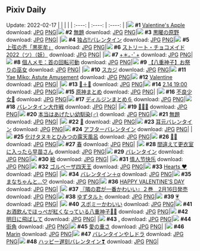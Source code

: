 ## Pixiv Daily
Update: 2022-02-17
|      |      |      |
| :----: | :----: | :----: |
|![](https://pixiv.microyu.workers.dev/c/240x480/img-master/img/2022/02/15/02/05/42/96261313_p0_master1200.jpg) **#1** [Valentine's Apple](https://www.pixiv.net/artworks/96261313) download: [JPG](https://pixiv.microyu.workers.dev/img-original/img/2022/02/15/02/05/42/96261313_p0.jpg) [PNG](https://pixiv.microyu.workers.dev/img-original/img/2022/02/15/02/05/42/96261313_p0.png)|![](https://pixiv.microyu.workers.dev/c/240x480/img-master/img/2022/02/15/17/35/33/96276618_p0_master1200.jpg) **#2** [無題](https://www.pixiv.net/artworks/96276618) download: [JPG](https://pixiv.microyu.workers.dev/img-original/img/2022/02/15/17/35/33/96276618_p0.jpg) [PNG](https://pixiv.microyu.workers.dev/img-original/img/2022/02/15/17/35/33/96276618_p0.png)|![](https://pixiv.microyu.workers.dev/c/240x480/img-master/img/2022/02/15/00/00/19/96261331_p0_master1200.jpg) **#3** [黒曜の原野](https://www.pixiv.net/artworks/96261331) download: [JPG](https://pixiv.microyu.workers.dev/img-original/img/2022/02/15/00/00/19/96261331_p0.jpg) [PNG](https://pixiv.microyu.workers.dev/img-original/img/2022/02/15/00/00/19/96261331_p0.png)|
|![](https://pixiv.microyu.workers.dev/c/240x480/img-master/img/2022/02/15/00/00/06/96261256_p0_master1200.jpg) **#4** [独占‼バレンタイン](https://www.pixiv.net/artworks/96261256) download: [JPG](https://pixiv.microyu.workers.dev/img-original/img/2022/02/15/00/00/06/96261256_p0.jpg) [PNG](https://pixiv.microyu.workers.dev/img-original/img/2022/02/15/00/00/06/96261256_p0.png)|![](https://pixiv.microyu.workers.dev/c/240x480/img-master/img/2022/02/16/00/13/41/96286824_p0_master1200.jpg) **#5** [上弦の壱「黒死牟」](https://www.pixiv.net/artworks/96286824) download: [JPG](https://pixiv.microyu.workers.dev/img-original/img/2022/02/16/00/13/41/96286824_p0.jpg) [PNG](https://pixiv.microyu.workers.dev/img-original/img/2022/02/16/00/13/41/96286824_p0.png)|![](https://pixiv.microyu.workers.dev/c/240x480/img-master/img/2022/02/16/21/56/55/96304538_p0_master1200.jpg) **#6** [ストリート・チョコメイド2022（ツ）（妖）](https://www.pixiv.net/artworks/96304538) download: [JPG](https://pixiv.microyu.workers.dev/img-original/img/2022/02/16/21/56/55/96304538_p0.jpg) [PNG](https://pixiv.microyu.workers.dev/img-original/img/2022/02/16/21/56/55/96304538_p0.png)|
|![](https://pixiv.microyu.workers.dev/c/240x480/img-master/img/2022/02/15/00/00/03/96261230_p0_master1200.jpg) **#7** [+＊｡･ﾟ+](https://www.pixiv.net/artworks/96261230) download: [JPG](https://pixiv.microyu.workers.dev/img-original/img/2022/02/15/00/00/03/96261230_p0.jpg) [PNG](https://pixiv.microyu.workers.dev/img-original/img/2022/02/15/00/00/03/96261230_p0.png)|![](https://pixiv.microyu.workers.dev/c/240x480/img-master/img/2022/02/15/09/00/01/96269773_p0_master1200.jpg) **#8** [個人メモ：首の回転可動](https://www.pixiv.net/artworks/96269773) download: [JPG](https://pixiv.microyu.workers.dev/img-original/img/2022/02/15/09/00/01/96269773_p0.jpg) [PNG](https://pixiv.microyu.workers.dev/img-original/img/2022/02/15/09/00/01/96269773_p0.png)|![](https://pixiv.microyu.workers.dev/c/240x480/img-master/img/2022/02/16/19/27/42/96300930_p0_master1200.jpg) **#9** [【八重神子】お祭りの巫女](https://www.pixiv.net/artworks/96300930) download: [JPG](https://pixiv.microyu.workers.dev/img-original/img/2022/02/16/19/27/42/96300930_p0.jpg) [PNG](https://pixiv.microyu.workers.dev/img-original/img/2022/02/16/19/27/42/96300930_p0.png)|
|![](https://pixiv.microyu.workers.dev/c/240x480/img-master/img/2022/02/15/00/00/28/96261364_p0_master1200.jpg) **#10** [スカジ](https://www.pixiv.net/artworks/96261364) download: [JPG](https://pixiv.microyu.workers.dev/img-original/img/2022/02/15/00/00/28/96261364_p0.jpg) [PNG](https://pixiv.microyu.workers.dev/img-original/img/2022/02/15/00/00/28/96261364_p0.png)|![](https://pixiv.microyu.workers.dev/c/240x480/img-master/img/2022/02/16/00/02/31/96286468_p0_master1200.jpg) **#11** [Yae Miko: Astute Amusement](https://www.pixiv.net/artworks/96286468) download: [JPG](https://pixiv.microyu.workers.dev/img-original/img/2022/02/16/00/02/31/96286468_p0.jpg) [PNG](https://pixiv.microyu.workers.dev/img-original/img/2022/02/16/00/02/31/96286468_p0.png)|![](https://pixiv.microyu.workers.dev/c/240x480/img-master/img/2022/02/15/01/06/57/96261398_p0_master1200.jpg) **#12** [Valentine](https://www.pixiv.net/artworks/96261398) download: [JPG](https://pixiv.microyu.workers.dev/img-original/img/2022/02/15/01/06/57/96261398_p0.jpg) [PNG](https://pixiv.microyu.workers.dev/img-original/img/2022/02/15/01/06/57/96261398_p0.png)|
|![](https://pixiv.microyu.workers.dev/c/240x480/img-master/img/2022/02/15/16/32/32/96275076_p0_master1200.jpg) **#13** [🍫＋💍](https://www.pixiv.net/artworks/96275076) download: [JPG](https://pixiv.microyu.workers.dev/img-original/img/2022/02/15/16/32/32/96275076_p0.jpg) [PNG](https://pixiv.microyu.workers.dev/img-original/img/2022/02/15/16/32/32/96275076_p0.png)|![](https://pixiv.microyu.workers.dev/c/240x480/img-master/img/2022/02/15/00/00/07/96261272_p0_master1200.jpg) **#14** [2.14 19:00](https://www.pixiv.net/artworks/96261272) download: [JPG](https://pixiv.microyu.workers.dev/img-original/img/2022/02/15/00/00/07/96261272_p0.jpg) [PNG](https://pixiv.microyu.workers.dev/img-original/img/2022/02/15/00/00/07/96261272_p0.png)|![](https://pixiv.microyu.workers.dev/c/240x480/img-master/img/2022/02/15/22/09/38/96283145_p0_master1200.jpg) **#15** [原神まとめ](https://www.pixiv.net/artworks/96283145) download: [JPG](https://pixiv.microyu.workers.dev/img-original/img/2022/02/15/22/09/38/96283145_p0.jpg) [PNG](https://pixiv.microyu.workers.dev/img-original/img/2022/02/15/22/09/38/96283145_p0.png)|
|![](https://pixiv.microyu.workers.dev/c/240x480/img-master/img/2022/02/16/00/07/07/96286643_p0_master1200.jpg) **#16** [不良少女🐼](https://www.pixiv.net/artworks/96286643) download: [JPG](https://pixiv.microyu.workers.dev/img-original/img/2022/02/16/00/07/07/96286643_p0.jpg) [PNG](https://pixiv.microyu.workers.dev/img-original/img/2022/02/16/00/07/07/96286643_p0.png)|![](https://pixiv.microyu.workers.dev/c/240x480/img-master/img/2022/02/15/22/15/14/96283300_p0_master1200.jpg) **#17** [ディルジンまとめ６](https://www.pixiv.net/artworks/96283300) download: [JPG](https://pixiv.microyu.workers.dev/img-original/img/2022/02/15/22/15/14/96283300_p0.jpg) [PNG](https://pixiv.microyu.workers.dev/img-original/img/2022/02/15/22/15/14/96283300_p0.png)|![](https://pixiv.microyu.workers.dev/c/240x480/img-master/img/2022/02/15/18/36/27/96277891_p0_master1200.jpg) **#18** [バレンタイン大作戦](https://www.pixiv.net/artworks/96277891) download: [JPG](https://pixiv.microyu.workers.dev/img-original/img/2022/02/15/18/36/27/96277891_p0.jpg) [PNG](https://pixiv.microyu.workers.dev/img-original/img/2022/02/15/18/36/27/96277891_p0.png)|
|![](https://pixiv.microyu.workers.dev/c/240x480/img-master/img/2022/02/15/01/24/25/96264358_p0_master1200.jpg) **#19** [🌊🍫✨](https://www.pixiv.net/artworks/96264358) download: [JPG](https://pixiv.microyu.workers.dev/img-original/img/2022/02/15/01/24/25/96264358_p0.jpg) [PNG](https://pixiv.microyu.workers.dev/img-original/img/2022/02/15/01/24/25/96264358_p0.png)|![](https://pixiv.microyu.workers.dev/c/240x480/img-master/img/2022/02/15/12/00/02/96271793_p0_master1200.jpg) **#20** [本当はあげたい幼馴染(♂)](https://www.pixiv.net/artworks/96271793) download: [JPG](https://pixiv.microyu.workers.dev/img-original/img/2022/02/15/12/00/02/96271793_p0.jpg) [PNG](https://pixiv.microyu.workers.dev/img-original/img/2022/02/15/12/00/02/96271793_p0.png)|![](https://pixiv.microyu.workers.dev/c/240x480/img-master/img/2022/02/15/13/31/38/96273113_p0_master1200.jpg) **#21** [無題](https://www.pixiv.net/artworks/96273113) download: [JPG](https://pixiv.microyu.workers.dev/img-original/img/2022/02/15/13/31/38/96273113_p0.jpg) [PNG](https://pixiv.microyu.workers.dev/img-original/img/2022/02/15/13/31/38/96273113_p0.png)|
|![](https://pixiv.microyu.workers.dev/c/240x480/img-master/img/2022/02/15/00/00/06/96261260_p0_master1200.jpg) **#22** [🍫](https://www.pixiv.net/artworks/96261260) download: [JPG](https://pixiv.microyu.workers.dev/img-original/img/2022/02/15/00/00/06/96261260_p0.jpg) [PNG](https://pixiv.microyu.workers.dev/img-original/img/2022/02/15/00/00/06/96261260_p0.png)|![](https://pixiv.microyu.workers.dev/c/240x480/img-master/img/2022/02/16/00/00/11/96286299_p0_master1200.jpg) **#23** [耳元バレンタイン](https://www.pixiv.net/artworks/96286299) download: [JPG](https://pixiv.microyu.workers.dev/img-original/img/2022/02/16/00/00/11/96286299_p0.jpg) [PNG](https://pixiv.microyu.workers.dev/img-original/img/2022/02/16/00/00/11/96286299_p0.png)|![](https://pixiv.microyu.workers.dev/c/240x480/img-master/img/2022/02/15/20/30/09/96280365_p0_master1200.jpg) **#24** [アフターバレンタイン](https://www.pixiv.net/artworks/96280365) download: [JPG](https://pixiv.microyu.workers.dev/img-original/img/2022/02/15/20/30/09/96280365_p0.jpg) [PNG](https://pixiv.microyu.workers.dev/img-original/img/2022/02/15/20/30/09/96280365_p0.png)|
|![](https://pixiv.microyu.workers.dev/c/240x480/img-master/img/2022/02/16/00/00/28/96286365_p0_master1200.jpg) **#25** [化けタヌキとひみつの露天風呂](https://www.pixiv.net/artworks/96286365) download: [JPG](https://pixiv.microyu.workers.dev/img-original/img/2022/02/16/00/00/28/96286365_p0.jpg) [PNG](https://pixiv.microyu.workers.dev/img-original/img/2022/02/16/00/00/28/96286365_p0.png)|![](https://pixiv.microyu.workers.dev/c/240x480/img-master/img/2022/02/16/00/00/02/96286236_p0_master1200.jpg) **#26** [🌸💗](https://www.pixiv.net/artworks/96286236) download: [JPG](https://pixiv.microyu.workers.dev/img-original/img/2022/02/16/00/00/02/96286236_p0.jpg) [PNG](https://pixiv.microyu.workers.dev/img-original/img/2022/02/16/00/00/02/96286236_p0.png)|![](https://pixiv.microyu.workers.dev/c/240x480/img-master/img/2022/02/15/11/46/40/96271635_p0_master1200.jpg) **#27** [春](https://www.pixiv.net/artworks/96271635) download: [JPG](https://pixiv.microyu.workers.dev/img-original/img/2022/02/15/11/46/40/96271635_p0.jpg) [PNG](https://pixiv.microyu.workers.dev/img-original/img/2022/02/15/11/46/40/96271635_p0.png)|
|![](https://pixiv.microyu.workers.dev/c/240x480/img-master/img/2022/02/16/00/00/08/96286274_p0_master1200.jpg) **#28** [間違えて更衣室に入ったら早苗さん](https://www.pixiv.net/artworks/96286274) download: [JPG](https://pixiv.microyu.workers.dev/img-original/img/2022/02/16/00/00/08/96286274_p0.jpg) [PNG](https://pixiv.microyu.workers.dev/img-original/img/2022/02/16/00/00/08/96286274_p0.png)|![](https://pixiv.microyu.workers.dev/c/240x480/img-master/img/2022/02/15/06/00/02/96267976_p0_master1200.jpg) **#29** [バレンタイン](https://www.pixiv.net/artworks/96267976) download: [JPG](https://pixiv.microyu.workers.dev/img-original/img/2022/02/15/06/00/02/96267976_p0.jpg) [PNG](https://pixiv.microyu.workers.dev/img-original/img/2022/02/15/06/00/02/96267976_p0.png)|![](https://pixiv.microyu.workers.dev/c/240x480/img-master/img/2022/02/15/22/41/15/96284085_p0_master1200.jpg) **#30** [絵](https://www.pixiv.net/artworks/96284085) download: [JPG](https://pixiv.microyu.workers.dev/img-original/img/2022/02/15/22/41/15/96284085_p0.jpg) [PNG](https://pixiv.microyu.workers.dev/img-original/img/2022/02/15/22/41/15/96284085_p0.png)|
|![](https://pixiv.microyu.workers.dev/c/240x480/img-master/img/2022/02/15/01/11/32/96264008_p0_master1200.jpg) **#31** [情人节快乐](https://www.pixiv.net/artworks/96264008) download: [JPG](https://pixiv.microyu.workers.dev/img-original/img/2022/02/15/01/11/32/96264008_p0.jpg) [PNG](https://pixiv.microyu.workers.dev/img-original/img/2022/02/15/01/11/32/96264008_p0.png)|![](https://pixiv.microyu.workers.dev/c/240x480/img-master/img/2022/02/15/00/00/26/96261355_p0_master1200.jpg) **#32** [ゴルベーザ四天王](https://www.pixiv.net/artworks/96261355) download: [JPG](https://pixiv.microyu.workers.dev/img-original/img/2022/02/15/00/00/26/96261355_p0.jpg) [PNG](https://pixiv.microyu.workers.dev/img-original/img/2022/02/15/00/00/26/96261355_p0.png)|![](https://pixiv.microyu.workers.dev/c/240x480/img-master/img/2022/02/15/03/56/19/96266874_p0_master1200.jpg) **#33** [Hearts ♥](https://www.pixiv.net/artworks/96266874) download: [JPG](https://pixiv.microyu.workers.dev/img-original/img/2022/02/15/03/56/19/96266874_p0.jpg) [PNG](https://pixiv.microyu.workers.dev/img-original/img/2022/02/15/03/56/19/96266874_p0.png)|
|![](https://pixiv.microyu.workers.dev/c/240x480/img-master/img/2022/02/15/20/18/42/96280087_p0_master1200.jpg) **#34** [バレンタイン＋α](https://www.pixiv.net/artworks/96280087) download: [JPG](https://pixiv.microyu.workers.dev/img-original/img/2022/02/15/20/18/42/96280087_p0.jpg) [PNG](https://pixiv.microyu.workers.dev/img-original/img/2022/02/15/20/18/42/96280087_p0.png)|![](https://pixiv.microyu.workers.dev/c/240x480/img-master/img/2022/02/15/00/06/35/96261759_p0_master1200.jpg) **#35** [まなちゃんと…♡](https://www.pixiv.net/artworks/96261759) download: [JPG](https://pixiv.microyu.workers.dev/img-original/img/2022/02/15/00/06/35/96261759_p0.jpg) [PNG](https://pixiv.microyu.workers.dev/img-original/img/2022/02/15/00/06/35/96261759_p0.png)|![](https://pixiv.microyu.workers.dev/c/240x480/img-master/img/2022/02/15/00/07/17/96261803_p0_master1200.jpg) **#36** [HAPPY VALENTINE'S DAY](https://www.pixiv.net/artworks/96261803) download: [JPG](https://pixiv.microyu.workers.dev/img-original/img/2022/02/15/00/07/17/96261803_p0.jpg) [PNG](https://pixiv.microyu.workers.dev/img-original/img/2022/02/15/00/07/17/96261803_p0.png)|
|![](https://pixiv.microyu.workers.dev/c/240x480/img-master/img/2022/02/16/00/01/48/96286440_p0_master1200.jpg) **#37** [『隣の君が一番かわいい』２巻　2月16日発売](https://www.pixiv.net/artworks/96286440) download: [JPG](https://pixiv.microyu.workers.dev/img-original/img/2022/02/16/00/01/48/96286440_p0.jpg) [PNG](https://pixiv.microyu.workers.dev/img-original/img/2022/02/16/00/01/48/96286440_p0.png)|![](https://pixiv.microyu.workers.dev/c/240x480/img-master/img/2022/02/16/22/38/18/96305684_p0_master1200.jpg) **#38** [ゆずタルト](https://www.pixiv.net/artworks/96305684) download: [JPG](https://pixiv.microyu.workers.dev/img-original/img/2022/02/16/22/38/18/96305684_p0.jpg) [PNG](https://pixiv.microyu.workers.dev/img-original/img/2022/02/16/22/38/18/96305684_p0.png)|![](https://pixiv.microyu.workers.dev/c/240x480/img-master/img/2022/02/16/22/24/22/96305305_p0_master1200.jpg) **#39** [💗](https://www.pixiv.net/artworks/96305305) download: [JPG](https://pixiv.microyu.workers.dev/img-original/img/2022/02/16/22/24/22/96305305_p0.jpg) [PNG](https://pixiv.microyu.workers.dev/img-original/img/2022/02/16/22/24/22/96305305_p0.png)|
|![](https://pixiv.microyu.workers.dev/c/240x480/img-master/img/2022/02/15/00/30/21/96262762_p0_master1200.jpg) **#40** [スボミーかわいい](https://www.pixiv.net/artworks/96262762) download: [JPG](https://pixiv.microyu.workers.dev/img-original/img/2022/02/15/00/30/21/96262762_p0.jpg) [PNG](https://pixiv.microyu.workers.dev/img-original/img/2022/02/15/00/30/21/96262762_p0.png)|![](https://pixiv.microyu.workers.dev/c/240x480/img-master/img/2022/02/16/19/46/59/96301355_p0_master1200.jpg) **#41** [お酒飲んでほっぺが紅くなっている八重神子🌸🍶](https://www.pixiv.net/artworks/96301355) download: [JPG](https://pixiv.microyu.workers.dev/img-original/img/2022/02/16/19/46/59/96301355_p0.jpg) [PNG](https://pixiv.microyu.workers.dev/img-original/img/2022/02/16/19/46/59/96301355_p0.png)|![](https://pixiv.microyu.workers.dev/c/240x480/img-master/img/2022/02/16/00/03/10/96286502_p0_master1200.jpg) **#42** [明日に飛ばして](https://www.pixiv.net/artworks/96286502) download: [JPG](https://pixiv.microyu.workers.dev/img-original/img/2022/02/16/00/03/10/96286502_p0.jpg) [PNG](https://pixiv.microyu.workers.dev/img-original/img/2022/02/16/00/03/10/96286502_p0.png)|
|![](https://pixiv.microyu.workers.dev/c/240x480/img-master/img/2022/02/15/23/22/33/96285195_p0_master1200.jpg) **#43** [.](https://www.pixiv.net/artworks/96285195) download: [JPG](https://pixiv.microyu.workers.dev/img-original/img/2022/02/15/23/22/33/96285195_p0.jpg) [PNG](https://pixiv.microyu.workers.dev/img-original/img/2022/02/15/23/22/33/96285195_p0.png)|![](https://pixiv.microyu.workers.dev/c/240x480/img-master/img/2022/02/15/16/01/34/96275100_p0_master1200.jpg) **#44** [街角](https://www.pixiv.net/artworks/96275100) download: [JPG](https://pixiv.microyu.workers.dev/img-original/img/2022/02/15/16/01/34/96275100_p0.jpg) [PNG](https://pixiv.microyu.workers.dev/img-original/img/2022/02/15/16/01/34/96275100_p0.png)|![](https://pixiv.microyu.workers.dev/c/240x480/img-master/img/2022/02/15/00/00/07/96261265_p0_master1200.jpg) **#45** [愛の重さ](https://www.pixiv.net/artworks/96261265) download: [JPG](https://pixiv.microyu.workers.dev/img-original/img/2022/02/15/00/00/07/96261265_p0.jpg) [PNG](https://pixiv.microyu.workers.dev/img-original/img/2022/02/15/00/00/07/96261265_p0.png)|
|![](https://pixiv.microyu.workers.dev/c/240x480/img-master/img/2022/02/15/00/00/05/96261250_p0_master1200.jpg) **#46** [Marin](https://www.pixiv.net/artworks/96261250) download: [JPG](https://pixiv.microyu.workers.dev/img-original/img/2022/02/15/00/00/05/96261250_p0.jpg) [PNG](https://pixiv.microyu.workers.dev/img-original/img/2022/02/15/00/00/05/96261250_p0.png)|![](https://pixiv.microyu.workers.dev/c/240x480/img-master/img/2022/02/16/19/21/32/96300817_p0_master1200.jpg) **#47** [バレンタインやしドラ](https://www.pixiv.net/artworks/96300817) download: [JPG](https://pixiv.microyu.workers.dev/img-original/img/2022/02/16/19/21/32/96300817_p0.jpg) [PNG](https://pixiv.microyu.workers.dev/img-original/img/2022/02/16/19/21/32/96300817_p0.png)|![](https://pixiv.microyu.workers.dev/c/240x480/img-master/img/2022/02/15/10/59/56/96271083_p0_master1200.jpg) **#48** [ハッピー遅刻バレンタイン❣](https://www.pixiv.net/artworks/96271083) download: [JPG](https://pixiv.microyu.workers.dev/img-original/img/2022/02/15/10/59/56/96271083_p0.jpg) [PNG](https://pixiv.microyu.workers.dev/img-original/img/2022/02/15/10/59/56/96271083_p0.png)|
